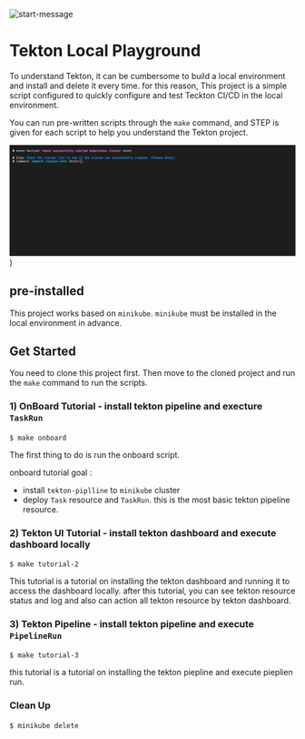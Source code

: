 ![start-message](./static/start-message.png)

# Tekton Local Playground

To understand Tekton, it can be cumbersome to build a local environment and install and delete it every time.
for this reason, This project is a simple script configured to quickly configure and test Teckton CI/CD in the local environment.

You can run pre-written scripts through the `make` command, and STEP is given for each script to help you understand the Tekton project.

![onboard-gif](./static/onboard-local-playground-gif.gif))

## pre-installed

This project works based on `minikube`. 
`minikube` must be installed in the local environment in advance.

## Get Started

You need to clone this project first.
Then move to the cloned project and run the `make` command to run the scripts.

### 1) OnBoard Tutorial - install tekton pipeline and execture `TaskRun`

```
$ make onboard
```

The first thing to do is run the onboard script. 

onboard tutorial goal :

* install `tekton-piplline` to `minikube` cluster
* deploy `Task` resource and `TaskRun`. this is the most basic tekton pipeline resource.

### 2) Tekton UI Tutorial - install tekton dashboard and execute dashboard locally

```
$ make tutorial-2
```

This tutorial is a tutorial on installing the tekton dashboard and running it to access the dashboard locally.
after this tutorial, you can see tekton resource status and log and also can action all tekton resource by tekton dashboard.

### 3) Tekton Pipeline - install tekton pipeline and execute `PipelineRun`

```
$ make tutorial-3
```

this tutorial is a tutorial on installing the tekton piepline and execute pieplien run.


### Clean Up

```
$ minikube delete
```
